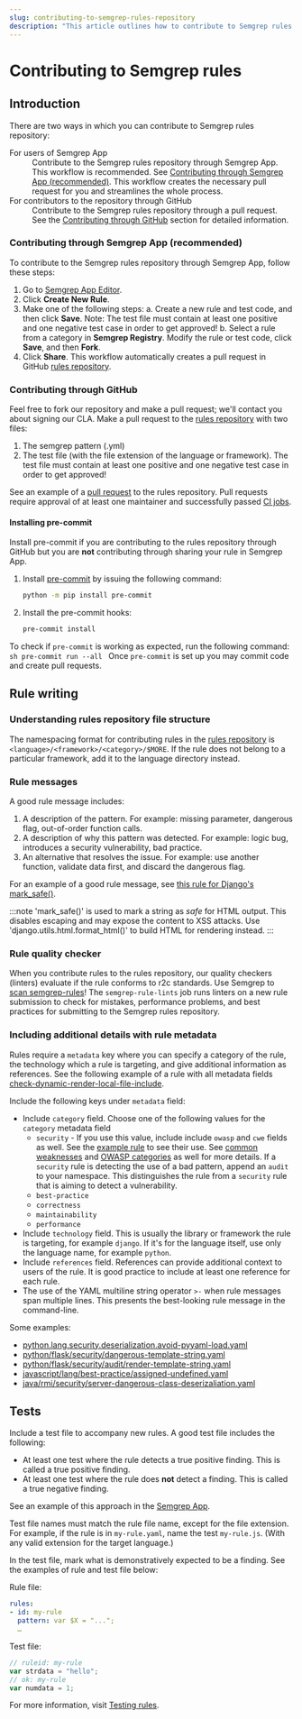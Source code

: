 ```yaml
---
slug: contributing-to-semgrep-rules-repository
description: "This article outlines how to contribute to Semgrep rules repository.."
---
```


# Contributing to Semgrep rules

## Introduction

There are two ways in which you can contribute to Semgrep rules repository:

<dl>
    <dt>For users of Semgrep App</dt>
    <dd>Contribute to the Semgrep rules repository through Semgrep App. This workflow is recommended. See <a href="contributing-through-semgrep-app-(recommended)"> Contributing through Semgrep App (recommended)</a>. This workflow creates the necessary pull request for you and streamlines the whole process.
</dd>
    <dt>For contributors to the repository through GitHub</dt>
    <dd>Contribute to the Semgrep rules repository through a pull request. See the <a href="contributing-through-github"> Contributing through GitHub</a> section for detailed information.</dd>
</dl>

### Contributing through Semgrep App (recommended)

To contribute to the Semgrep rules repository through Semgrep App, follow these steps:
1. Go to [Semgrep App Editor](https://semgrep.dev/orgs/-/editor).
2. Click **Create New Rule**.
3. Make one of the following steps:
    a. Create a new rule and test code, and then click **Save**. Note: The test file must contain at least one positive and one negative test case in order to get approved!
    b. Select a rule from a category in **Semgrep Registry**. Modify the rule or test code, click **Save**, and then **Fork**.
4. Click **Share**.
This workflow automatically creates a pull request in GitHub [rules repository](https://github.com/returntocorp/semgrep-rules).

### Contributing through GitHub

Feel free to fork our repository and make a pull request; we'll contact you about signing our CLA. Make a pull request to the [rules repository](https://github.com/returntocorp/semgrep-rules) with two files:
1. The semgrep pattern (.yml)
2. The test file (with the file extension of the language or framework). The test file must contain at least one positive and one negative test case in order to get approved!

See an example of a [pull request](https://github.com/returntocorp/semgrep-rules/pull/1728/files) to the rules repository.
Pull requests require approval of at least one maintainer and successfully passed [CI jobs](https://github.com/returntocorp/semgrep-rules/actions).

#### Installing pre-commit


Install pre-commit if you are contributing to the rules repository through GitHub but you are **not** contributing through sharing your rule in Semgrep App.
1. Install [pre-commit](https://pre-commit.com/) by issuing the following command:
    ```sh
    python -m pip install pre-commit
    ```
2. Install the pre-commit hooks:
    ```sh
    pre-commit install
    ```
To check if `pre-commit` is working as expected, run the following command:
    ```sh
    pre-commit run --all
    ```
Once `pre-commit` is set up you may commit code and create pull requests.

## Rule writing

### Understanding rules repository file structure

The namespacing format for contributing rules in the [rules repository](https://github.com/returntocorp/semgrep-rules) is `<language>/<framework>/<category>/$MORE`. If the rule does not belong to a particular framework, add it to the language directory instead.

### Rule messages

A good rule message includes:
1. A description of the pattern. For example: missing parameter, dangerous flag, out-of-order function calls.
2. A description of why this pattern was detected. For example: logic bug, introduces a security vulnerability, bad practice.
3. An alternative that resolves the issue. For example: use another function, validate data first, and discard the dangerous flag.

For an example of a good rule message, see [this rule for Django's mark_safe()](https://github.com/returntocorp/semgrep-rules/blob/develop/python/django/security/audit/avoid-mark-safe.yaml).

:::note
'mark_safe()' is used to mark a string as *safe* for HTML output. This disables escaping and may expose the content to XSS attacks. Use 'django.utils.html.format_html()' to build HTML for rendering instead.
:::

### Rule quality checker

When you contribute rules to the rules repository, our quality checkers (linters) evaluate if the rule conforms to r2c standards. Use Semgrep to [scan semgrep-rules](https://r2c.dev/blog/2021/how-we-made-semgrep-rules-run-on-semgrep-rules/)! The `semgrep-rule-lints` job runs linters on a new rule submission to check for mistakes, performance problems, and best practices for submitting to the Semgrep rules repository.

### Including additional details with rule metadata

Rules require a `metadata` key where you can specify a category of the rule, the technology which a rule is targeting, and give additional information as references. See the following example of a rule with all metadata fields [check-dynamic-render-local-file-include](https://semgrep.dev/orgs/adamkvitek/editor/s/returntocorp:check-dynamic-render-local-file-include).

Include the following keys under `metadata` field:
- Include `category` field. Choose one of the following values for the `category` metadata field
    - `security` - If you use this value, include include `owasp` and `cwe` fields as well. See the [example rule](https://semgrep.dev/orgs/-/editor/s/returntocorp:check-dynamic-render-local-file-include) to see their use. See [common weaknesses](https://cwe.mitre.org/) and [OWASP categories](https://owasp.org/www-project-top-ten/) as well for more details. If a `security` rule is detecting the use of a bad pattern, append an `audit` to your namespace. This distinguishes the rule from a `security` rule that is aiming to detect a vulnerability.
    - `best-practice`
    - `correctness`
    - `maintainability`
    - `performance`
- Include `technology` field. This is usually the library or framework the rule is targeting, for example `django`. If it's for the language itself, use only the language name, for example `python`.
- Include `references` field. References can provide additional context to users of the rule. It is good practice to include at least one reference for each rule.
- The use of the YAML multiline string operator `>-` when rule messages span multiple lines. This presents the best-looking rule message in the command-line.

Some examples:
- [python.lang.security.deserialization.avoid-pyyaml-load.yaml](https://semgrep.dev/orgs/-/editor/r/python.lang.security.deserialization.avoid-pyyaml-load.avoid-pyyaml-load)
- [python/flask/security/dangerous-template-string.yaml](https://semgrep.dev/orgs/-/editor/r/python/flask/security/dangerous-template-string.yaml)
- [python/flask/security/audit/render-template-string.yaml](https://semgrep.dev/orgs/-/editor/r/python/flask/security/audit/render-template-string.yaml)
- [javascript/lang/best-practice/assigned-undefined.yaml](https://semgrep.dev/orgs/-/editor/r/javascript/lang/best-practice/assigned-undefined.yaml)
- [java/rmi/security/server-dangerous-class-deserizaliation.yaml](https://semgrep.dev/orgs/-/editor/r/javascript/lang/best-practice/assigned-undefined.yaml)

## Tests

Include a test file to accompany new rules. A good test file includes the following:
- At least one test where the rule detects a true positive finding. This is called a true positive finding.
- At least one test where the rule does **not** detect a finding. This is called a true negative finding.

See an example of this approach in the [Semgrep App](https://semgrep.dev/orgs/-/editor/s/returntocorp:aws-provider-static-credentials).

Test file names must match the rule file name, except for the file extension. For example, if the rule is in `my-rule.yaml`, name the test `my-rule.js`. (With any valid extension for the target language.)

In the test file, mark what is demonstratively expected to be a finding. See the examples of rule and test file below:

Rule file:
```yaml
rules:
- id: my-rule
  pattern: var $X = "...";
  …
```

Test file:
```js
// ruleid: my-rule
var strdata = "hello";
// ok: my-rule
var numdata = 1;
```

For more information, visit [Testing rules](https://semgrep.dev/docs/writing-rules/testing-rules/).
